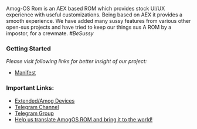 
Amog-OS Rom is an AEX based ROM which provides stock UI/UX experience with useful customizations. Being based on AEX it provides a smooth experience. We have added many sussy features from various other open-sus projects and have tried to keep our things sus A ROM by a impostor, for a crewmate. _#BeSussy_


### Getting Started

_Please visit following links for better insight of our project:_

- [Manifest](https://github.com/AmogOS-Rom/manifest)

### Important Links:

- [Extended/Amog Devices](https://github.com/AospExtended-devices/) 
- [Telegram Channel](https://t.me/amogosrom)
- [Telegram Group](https://t.me/amogoschat)
- [Help us translate AmogOS ROM and bring it to the world!](http://translate.aospextended.com/)
